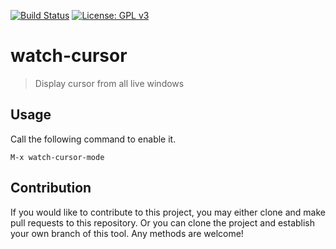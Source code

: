 [![Build Status](https://travis-ci.com/jcs-elpa/watch-cursor.svg?branch=master)](https://travis-ci.com/jcs-elpa/watch-cursor)
[![License: GPL v3](https://img.shields.io/badge/License-GPL%20v3-blue.svg)](https://www.gnu.org/licenses/gpl-3.0)

# watch-cursor
> Display cursor from all live windows

## Usage

Call the following command to enable it.

```
M-x watch-cursor-mode
```

## Contribution

If you would like to contribute to this project, you may either
clone and make pull requests to this repository. Or you can
clone the project and establish your own branch of this tool.
Any methods are welcome!

